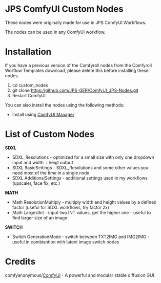 # JPS ComfyUI Custom Nodes

These nodes were originally made for use in JPS ComfyUI Workflows.

The nodes can be used in any ComfyUI workflow.

# Installation

If you have a previous version of the Comfyroll nodes from the Comfyroll Worflow Templates download, please delete this before installing these nodes.

1. cd custom_nodes
2. git clone https://github.com/JPS-GER/ComfyUI_JPS-Nodes.git
3. Restart ComfyUI

You can also install the nodes using the following methods:
* install using [ComfyUI Manager](https://github.com/ltdrdata/ComfyUI-Manager)

# List of Custom Nodes

__SDXL__
* SDXL_Resolutions - optimized for a small size with only one dropdown input and width + heigt output
* SDXL BasicSettings - SDXL_Resolutions and some other values you need most of the time in a single node
* SDXL AdditionalSettings - additional settings used in my workflows (upscaler, face fix, etc.) 

__MATH__
* Math ResolutionMultiply - multiply width and height values by a defined factor (useful for SDXL workflows, try factor 2x)
* Math LargestInt - input two INT values, get the higher one - useful to find larger size of an image

__SWITCH__
* Switch GenerationMode - switch between TXT2IMG and IMG2IMG - useful in combiantion with latent image switch nodes

# Credits

comfyanonymous/[ComfyUI](https://github.com/comfyanonymous/ComfyUI) - A powerful and modular stable diffusion GUI.

